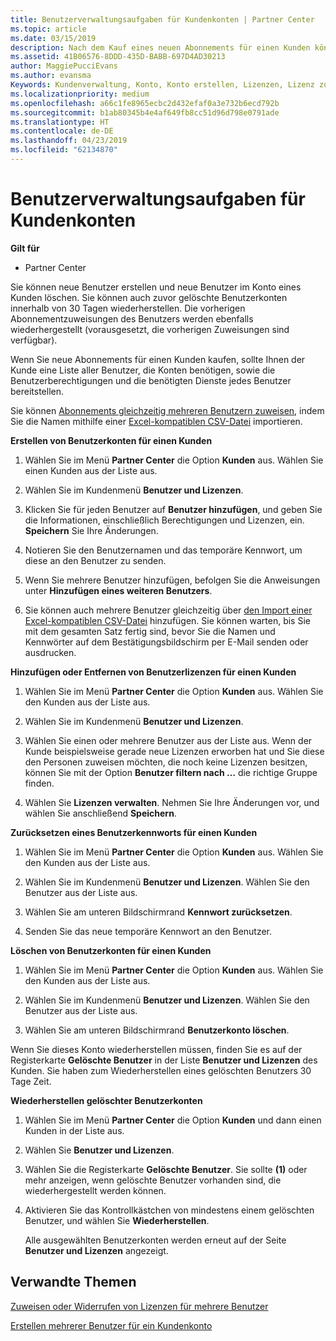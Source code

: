 ```yaml
---
title: Benutzerverwaltungsaufgaben für Kundenkonten | Partner Center
ms.topic: article
ms.date: 03/15/2019
description: Nach dem Kauf eines neuen Abonnements für einen Kunden können Sie bestimmten Benutzern Lizenzen zuweisen.
ms.assetid: 41B06576-8DDD-435D-BABB-697D4AD30213
author: MaggiePucciEvans
ms.author: evansma
Keywords: Kundenverwaltung, Konto, Konto erstellen, Lizenzen, Lizenz zuweisen Benutzerverwaltung, Kennwort, Kennwort zurücksetzen, Kennwort ändern
ms.localizationpriority: medium
ms.openlocfilehash: a66c1fe8965ecbc2d432efaf0a3e732b6ecd792b
ms.sourcegitcommit: b1ab80345b4e4af649fb8cc51d96d798e0791ade
ms.translationtype: HT
ms.contentlocale: de-DE
ms.lasthandoff: 04/23/2019
ms.locfileid: "62134870"
---
```

# <a name="user-management-tasks-for-customer-accounts"></a>Benutzerverwaltungsaufgaben für Kundenkonten

**Gilt für**

-  Partner Center



Sie können neue Benutzer erstellen und neue Benutzer im Konto eines Kunden löschen. Sie können auch zuvor gelöschte Benutzerkonten innerhalb von 30 Tagen wiederherstellen. Die vorherigen Abonnementzuweisungen des Benutzers werden ebenfalls wiederhergestellt (vorausgesetzt, die vorherigen Zuweisungen sind verfügbar).

Wenn Sie neue Abonnements für einen Kunden kaufen, sollte Ihnen der Kunde eine Liste aller Benutzer, die Konten benötigen, sowie die Benutzerberechtigungen und die benötigten Dienste jedes Benutzer bereitstellen.  

Sie können [Abonnements gleichzeitig mehreren Benutzern zuweisen](bulk-license-provisioning-for-multiple-users.md), indem Sie die Namen mithilfe einer [Excel-kompatiblen CSV-Datei](adding-multiple-users-to-a-customer-account.md) importieren.

<a href="" id="createuseraccounts"></a>
**Erstellen von Benutzerkonten für einen Kunden**

1.  Wählen Sie im Menü **Partner Center** die Option **Kunden** aus. Wählen Sie einen Kunden aus der Liste aus.

2.  Wählen Sie im Kundenmenü **Benutzer und Lizenzen**.

3.  Klicken Sie für jeden Benutzer auf **Benutzer hinzufügen**, und geben Sie die Informationen, einschließlich Berechtigungen und Lizenzen, ein. **Speichern** Sie Ihre Änderungen.

4.  Notieren Sie den Benutzernamen und das temporäre Kennwort, um diese an den Benutzer zu senden. 

5.  Wenn Sie mehrere Benutzer hinzufügen, befolgen Sie die Anweisungen unter **Hinzufügen eines weiteren Benutzers**. 

6. Sie können auch mehrere Benutzer gleichzeitig über [den Import einer Excel-kompatiblen CSV-Datei](adding-multiple-users-to-a-customer-account.md) hinzufügen. Sie können warten, bis Sie mit dem gesamten Satz fertig sind, bevor Sie die Namen und Kennwörter auf dem Bestätigungsbildschirm per E-Mail senden oder ausdrucken.

<a href="" id="userlicensing"></a>
**Hinzufügen oder Entfernen von Benutzerlizenzen für einen Kunden**

1.  Wählen Sie im Menü **Partner Center** die Option **Kunden** aus. Wählen Sie den Kunden aus der Liste aus.

2.  Wählen Sie im Kundenmenü **Benutzer und Lizenzen**.

3.  Wählen Sie einen oder mehrere Benutzer aus der Liste aus. Wenn der Kunde beispielsweise gerade neue Lizenzen erworben hat und Sie diese den Personen zuweisen möchten, die noch keine Lizenzen besitzen, können Sie mit der Option **Benutzer filtern nach …** die richtige Gruppe finden.

4.  Wählen Sie **Lizenzen verwalten**. Nehmen Sie Ihre Änderungen vor, und wählen Sie anschließend **Speichern**.

<a href="" id="resetpassword"></a>
**Zurücksetzen eines Benutzerkennworts für einen Kunden**

1.  Wählen Sie im Menü **Partner Center** die Option **Kunden** aus. Wählen Sie den Kunden aus der Liste aus.

2.  Wählen Sie im Kundenmenü **Benutzer und Lizenzen**. Wählen Sie den Benutzer aus der Liste aus.

3.  Wählen Sie am unteren Bildschirmrand **Kennwort zurücksetzen**. 

4.  Senden Sie das neue temporäre Kennwort an den Benutzer.

<a href="" id="deleteuseraccounts"></a>
**Löschen von Benutzerkonten für einen Kunden**

1.  Wählen Sie im Menü **Partner Center** die Option **Kunden** aus. Wählen Sie den Kunden aus der Liste aus.

2.  Wählen Sie im Kundenmenü **Benutzer und Lizenzen**. Wählen Sie den Benutzer aus der Liste aus.

3.  Wählen Sie am unteren Bildschirmrand **Benutzerkonto löschen**.

Wenn Sie dieses Konto wiederherstellen müssen, finden Sie es auf der Registerkarte **Gelöschte Benutzer** in der Liste **Benutzer und Lizenzen** des Kunden. Sie haben zum Wiederherstellen eines gelöschten Benutzers 30 Tage Zeit.

<a href="" id="restoreuseraccounts"></a>
**Wiederherstellen gelöschter Benutzerkonten**

1.  Wählen Sie im Menü **Partner Center** die Option **Kunden** und dann einen Kunden in der Liste aus.

2.  Wählen Sie **Benutzer und Lizenzen**.

3.  Wählen Sie die Registerkarte **Gelöschte Benutzer**. Sie sollte **(1)** oder mehr anzeigen, wenn gelöschte Benutzer vorhanden sind, die wiederhergestellt werden können.

4.  Aktivieren Sie das Kontrollkästchen von mindestens einem gelöschten Benutzer, und wählen Sie **Wiederherstellen**.

    Alle ausgewählten Benutzerkonten werden erneut auf der Seite **Benutzer und Lizenzen** angezeigt.

## <a name="related-topics"></a>Verwandte Themen


[Zuweisen oder Widerrufen von Lizenzen für mehrere Benutzer](bulk-license-provisioning-for-multiple-users.md)

[Erstellen mehrerer Benutzer für ein Kundenkonto](adding-multiple-users-to-a-customer-account.md)

 

 




